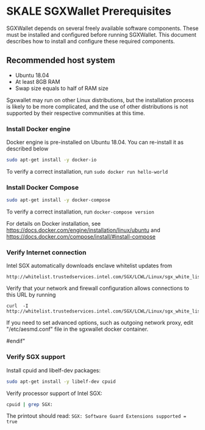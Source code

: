 <!-- SPDX-License-Identifier: (AGPL-3.0-only OR CC-BY-4.0) -->

# SKALE SGXWallet Prerequisites

SGXWallet depends on several freely available software components. These must be installed and configured before
running SGXWallet.
This document describes how to install and configure these required components.

## Recommended host system

-   Ubuntu 18.04
-   At least 8GB RAM
-   Swap size equals to half of RAM size

Sgxwallet may run on other Linux distributions, 
but the installation process is likely to be more complicated, 
and the use of other distributions is not supported by their respective communities at this time.


### Install Docker engine

Docker engine is pre-installed on Ubuntu 18.04.  You can re-install it as 
described below

```bash
sudo apt-get install -y docker-io
```

To verify a correct installation, run `sudo docker run hello-world`

### Install Docker Compose

```bash
sudo apt-get install -y docker-compose
```

To verify a correct installation, run `docker-compose version`

For details on Docker installation, see <https://docs.docker.com/engine/installation/linux/ubuntu> and <https://docs.docker.com/compose/install/#install-compose>

### Verify Internet connection

Intel SGX automatically downloads enclave whitelist updates from

```
http://whitelist.trustedservices.intel.com/SGX/LCWL/Linux/sgx_white_list_cert.bin
```

Verify that your network and firewall configuration allows connections to this URL by
running 

```
curl  -I http://whitelist.trustedservices.intel.com/SGX/LCWL/Linux/sgx_white_list_cert.bin
```

 If you need to set advanced options, such as outgoing network proxy, edit "/etc/aesmd.conf" file in
 the sgxwallet docker container.  


 #endif" 

### Verify SGX support

Install cpuid and libelf-dev packages:

```bash
sudo apt-get install -y libelf-dev cpuid
```

Verify processor support of Intel SGX:

```bash
cpuid | grep SGX:
```

The printout should read: `SGX: Software Guard Extensions supported = true`
